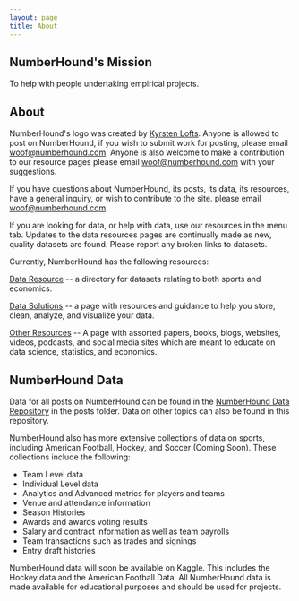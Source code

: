 ```yaml
---
layout: page
title: About
---
```


## NumberHound's Mission

To help with people undertaking empirical projects. 

## About

NumberHound's logo was created by [Kyrsten Lofts](https://kyrstenlofts.com/). Anyone is allowed to post on NumberHound, if you wish to submit work for posting, please email woof@numberhound.com. Anyone is also welcome to make a contribution to our resource pages please email woof@numberhound.com with your suggestions.

If you have questions about NumberHound, its posts, its data, its resources, have a general inquiry, or wish to contribute to the site. please email woof@numberhound.com.

If you are looking for data, or help with data, use our resources in the menu tab. Updates to the data resources pages are continually made as new, quality datasets are found. Please report any broken links to datasets.

Currently, NumberHound has the following resources:

[Data Resource](https://numberhound.com/Data) -- a directory for datasets relating to both sports and economics.

[Data Solutions](https://numberhound.com/DataSolutions) -- a page with resources and guidance to help you store, clean, analyze, and visualize your data.

[Other Resources](https://numberhound.com/OtherResources) -- A page with assorted papers, books, blogs, websites, videos, podcasts, and social media sites which are meant to educate on data science, statistics, and economics.

## NumberHound Data

Data for all posts on NumberHound can be found in the [NumberHound Data Repository](https://github.com/NumberHound/Data) in the posts folder. Data on other topics can also be found in this repository.

NumberHound also has more extensive collections of data on sports, including American Football, Hockey, and Soccer (Coming Soon). These collections include the following:

* Team Level data
* Individual Level data
* Analytics and Advanced metrics for players and teams
* Venue and attendance information
* Season Histories
* Awards and awards voting results
* Salary and contract information as well as team payrolls
* Team transactions such as trades and signings
* Entry draft histories

NumberHound data will soon be available on Kaggle. This includes the Hockey data and the American Football Data. All NumberHound data is made available for educational purposes and should be used for projects.
